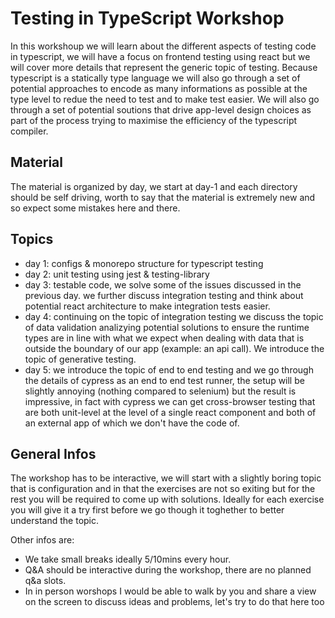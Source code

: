 # Testing in TypeScript Workshop

In this workshoup we will learn about the different aspects of testing code in typescript, we will have a focus on frontend testing using react but we will cover more details that represent the generic topic of testing. Because typescript is a statically type language we will also go through a set of potential approaches to encode as many informations as possible at the type level to redue the need to test and to make test easier. We will also go through a set of potential soutions that drive app-level design choices as part of the process trying to maximise the efficiency of the typescript compiler.

## Material

The material is organized by day, we start at day-1 and each directory should be self driving, worth to say that the material is extremely new and so expect some mistakes here and there.

## Topics

- day 1: configs & monorepo structure for typescript testing
- day 2: unit testing using jest & testing-library
- day 3: testable code, we solve some of the issues discussed in the previous day. we further discuss integration testing and think about potential react architecture to make integration tests easier.
- day 4: continuing on the topic of integration testing we discuss the topic of data validation analizying potential solutions to ensure the runtime types are in line with what we expect when dealing with data that is outside the boundary of our app (example: an api call). We introduce the topic of generative testing.
- day 5: we introduce the topic of end to end testing and we go through the details of cypress as an end to end test runner, the setup will be slightly annoying (nothing compared to selenium) but the result is impressive, in fact with cypress we can get cross-browser testing that are both unit-level at the level of a single react component and both of an external app of which we don't have the code of.

## General Infos

The workshop has to be interactive, we will start with a slightly boring topic that is configuration and in that the exercises are not so exiting but for the rest you will be required to come up with solutions. Ideally for each exercise you will give it a try first before we go though it toghether to better understand the topic.

Other infos are:

- We take small breaks ideally 5/10mins every hour.
- Q&A should be interactive during the workshop, there are no planned q&a slots.
- In in person worshops I would be able to walk by you and share a view on the screen to discuss ideas and problems, let's try to do that here too
